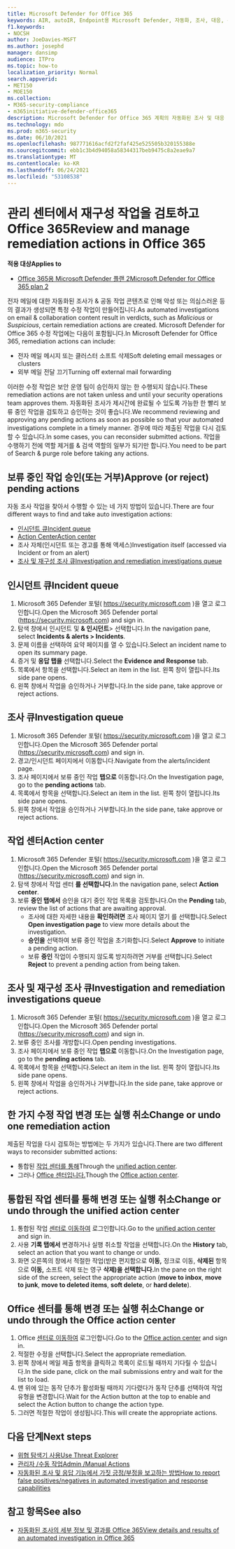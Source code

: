 ```yaml
---
title: Microsoft Defender for Office 365
keywords: AIR, autoIR, Endpoint용 Microsoft Defender, 자동화, 조사, 대응, 수정, 위협, 고급, 위협, 보호
f1.keywords:
- NOCSH
author: JoeDavies-MSFT
ms.author: josephd
manager: dansimp
audience: ITPro
ms.topic: how-to
localization_priority: Normal
search.appverid:
- MET150
- MOE150
ms.collection:
- M365-security-compliance
- m365initiative-defender-office365
description: Microsoft Defender for Office 365 계획의 자동화된 조사 및 대응 기능의 수정 조치에 대해 자세히 알아보습니다.
ms.technology: mdo
ms.prod: m365-security
ms.date: 06/10/2021
ms.openlocfilehash: 987771616acfd2f2faf425e525505b320155388e
ms.sourcegitcommit: ebb1c3b4d94058a58344317beb9475c8a2eae9a7
ms.translationtype: MT
ms.contentlocale: ko-KR
ms.lasthandoff: 06/24/2021
ms.locfileid: "53108538"
---
```

# <a name="review-and-manage-remediation-actions-in-office-365"></a><span data-ttu-id="ca889-104">관리 센터에서 재구성 작업을 검토하고 Office 365</span><span class="sxs-lookup"><span data-stu-id="ca889-104">Review and manage remediation actions in Office 365</span></span>

<span data-ttu-id="ca889-105">**적용 대상**</span><span class="sxs-lookup"><span data-stu-id="ca889-105">**Applies to**</span></span>
- [<span data-ttu-id="ca889-106">Office 365용 Microsoft Defender 플랜 2</span><span class="sxs-lookup"><span data-stu-id="ca889-106">Microsoft Defender for Office 365 plan 2</span></span>](defender-for-office-365.md)

<span data-ttu-id="ca889-107">전자 메일에 대한 자동화된 조사가 & 공동 작업 콘텐츠로  인해 악성 또는 의심스러운 등의 결과가 생성되면 특정 수정 작업이 만들어집니다.</span><span class="sxs-lookup"><span data-stu-id="ca889-107">As automated investigations on email & collaboration content result in verdicts, such as *Malicious* or *Suspicious*, certain remediation actions are created.</span></span> <span data-ttu-id="ca889-108">Microsoft Defender for Office 365 수정 작업에는 다음이 포함됩니다.</span><span class="sxs-lookup"><span data-stu-id="ca889-108">In Microsoft Defender for Office 365, remediation actions can include:</span></span>

- <span data-ttu-id="ca889-109">전자 메일 메시지 또는 클러스터 소프트 삭제</span><span class="sxs-lookup"><span data-stu-id="ca889-109">Soft deleting email messages or clusters</span></span>
- <span data-ttu-id="ca889-110">외부 메일 전달 끄기</span><span class="sxs-lookup"><span data-stu-id="ca889-110">Turning off external mail forwarding</span></span>

<span data-ttu-id="ca889-111">이러한 수정 작업은 보안 운영 팀이 승인하지 않는 한 수행되지 않습니다.</span><span class="sxs-lookup"><span data-stu-id="ca889-111">These remediation actions are not taken unless and until your security operations team approves them.</span></span> <span data-ttu-id="ca889-112">자동화된 조사가 제시간에 완료될 수 있도록 가능한 한 빨리 보류 중인 작업을 검토하고 승인하는 것이 좋습니다.</span><span class="sxs-lookup"><span data-stu-id="ca889-112">We recommend reviewing and approving any pending actions as soon as possible so that your automated investigations complete in a timely manner.</span></span> <span data-ttu-id="ca889-113">경우에 따라 제출된 작업을 다시 검토할 수 있습니다.</span><span class="sxs-lookup"><span data-stu-id="ca889-113">In some cases, you can reconsider submitted actions.</span></span>  <span data-ttu-id="ca889-114">작업을 수행하기 전에 역할 제거를 & 검색 역할의 일부가 되기만 합니다.</span><span class="sxs-lookup"><span data-stu-id="ca889-114">You need to be part of Search & purge role before taking any actions.</span></span>

## <a name="approve-or-reject-pending-actions"></a><span data-ttu-id="ca889-115">보류 중인 작업 승인(또는 거부)</span><span class="sxs-lookup"><span data-stu-id="ca889-115">Approve (or reject) pending actions</span></span>
<span data-ttu-id="ca889-116">자동 조사 작업을 찾아서 수행할 수 있는 네 가지 방법이 있습니다.</span><span class="sxs-lookup"><span data-stu-id="ca889-116">There are four different ways to find and take auto investigation actions:</span></span>

- [<span data-ttu-id="ca889-117">인시던트 큐</span><span class="sxs-lookup"><span data-stu-id="ca889-117">Incident queue</span></span>](https://security.microsoft.com/incidents)
- [<span data-ttu-id="ca889-118">Action Center</span><span class="sxs-lookup"><span data-stu-id="ca889-118">Action center</span></span>](https://security.microsoft.com/action-center/pending)
- <span data-ttu-id="ca889-119">조사 자체(인시던트 또는 경고를 통해 액세스)</span><span class="sxs-lookup"><span data-stu-id="ca889-119">Investigation itself (accessed via Incident or from an alert)</span></span>
- [<span data-ttu-id="ca889-120">조사 및 재구성 조사 큐</span><span class="sxs-lookup"><span data-stu-id="ca889-120">Investigation and remediation investigations queue</span></span>](https://security.microsoft.com/airinvestigation)

## <a name="incident-queue"></a><span data-ttu-id="ca889-121">인시던트 큐</span><span class="sxs-lookup"><span data-stu-id="ca889-121">Incident queue</span></span>

1. <span data-ttu-id="ca889-122">Microsoft 365 Defender 포털( <https://security.microsoft.com> )을 열고 로그인합니다.</span><span class="sxs-lookup"><span data-stu-id="ca889-122">Open the Microsoft 365 Defender portal (<https://security.microsoft.com>) and sign in.</span></span>
2. <span data-ttu-id="ca889-123">탐색 창에서 인시던트 및 **& 인시던트**> 선택합니다.</span><span class="sxs-lookup"><span data-stu-id="ca889-123">In the navigation pane, select **Incidents & alerts > Incidents**.</span></span>
3. <span data-ttu-id="ca889-124">문제 이름을 선택하여 요약 페이지를 열 수 있습니다.</span><span class="sxs-lookup"><span data-stu-id="ca889-124">Select an incident name to open its summary page.</span></span>
4. <span data-ttu-id="ca889-125">증거 및 **응답 탭을** 선택합니다.</span><span class="sxs-lookup"><span data-stu-id="ca889-125">Select the **Evidence and Response** tab.</span></span>
5. <span data-ttu-id="ca889-126">목록에서 항목을 선택합니다.</span><span class="sxs-lookup"><span data-stu-id="ca889-126">Select an item in the list.</span></span> <span data-ttu-id="ca889-127">왼쪽 창이 열립니다.</span><span class="sxs-lookup"><span data-stu-id="ca889-127">Its side pane opens.</span></span>
6. <span data-ttu-id="ca889-128">왼쪽 창에서 작업을 승인하거나 거부합니다.</span><span class="sxs-lookup"><span data-stu-id="ca889-128">In the side pane, take approve or reject actions.</span></span>

## <a name="investigation-queue"></a><span data-ttu-id="ca889-129">조사 큐</span><span class="sxs-lookup"><span data-stu-id="ca889-129">Investigation queue</span></span>

1. <span data-ttu-id="ca889-130">Microsoft 365 Defender 포털( <https://security.microsoft.com> )을 열고 로그인합니다.</span><span class="sxs-lookup"><span data-stu-id="ca889-130">Open the Microsoft 365 Defender portal (<https://security.microsoft.com>) and sign in.</span></span>
2. <span data-ttu-id="ca889-131">경고/인시던트 페이지에서 이동합니다.</span><span class="sxs-lookup"><span data-stu-id="ca889-131">Navigate from the alerts/incident page.</span></span>
3. <span data-ttu-id="ca889-132">조사 페이지에서 보류 중인 작업 **탭으로** 이동합니다.</span><span class="sxs-lookup"><span data-stu-id="ca889-132">On the Investigation page, go to the **pending actions** tab.</span></span>
4. <span data-ttu-id="ca889-133">목록에서 항목을 선택합니다.</span><span class="sxs-lookup"><span data-stu-id="ca889-133">Select an item in the list.</span></span> <span data-ttu-id="ca889-134">왼쪽 창이 열립니다.</span><span class="sxs-lookup"><span data-stu-id="ca889-134">Its side pane opens.</span></span>
5. <span data-ttu-id="ca889-135">왼쪽 창에서 작업을 승인하거나 거부합니다.</span><span class="sxs-lookup"><span data-stu-id="ca889-135">In the side pane, take approve or reject actions.</span></span>

## <a name="action-center"></a><span data-ttu-id="ca889-136">작업 센터</span><span class="sxs-lookup"><span data-stu-id="ca889-136">Action center</span></span>

1. <span data-ttu-id="ca889-137">Microsoft 365 Defender 포털( <https://security.microsoft.com> )을 열고 로그인합니다.</span><span class="sxs-lookup"><span data-stu-id="ca889-137">Open the Microsoft 365 Defender portal (<https://security.microsoft.com>) and sign in.</span></span>
2. <span data-ttu-id="ca889-138">탐색 창에서 작업 센터 **를 선택합니다.**</span><span class="sxs-lookup"><span data-stu-id="ca889-138">In the navigation pane, select **Action center**.</span></span>
3. <span data-ttu-id="ca889-139">보류 **중인 탭에서** 승인을 대기 중인 작업 목록을 검토합니다.</span><span class="sxs-lookup"><span data-stu-id="ca889-139">On the **Pending** tab, review the list of actions that are awaiting approval.</span></span>
   - <span data-ttu-id="ca889-140">조사에 대한 자세한 내용을 **확인하려면** 조사 페이지 열기 를 선택합니다.</span><span class="sxs-lookup"><span data-stu-id="ca889-140">Select **Open investigation page** to view more details about the investigation.</span></span>
   - <span data-ttu-id="ca889-141">**승인을** 선택하여 보류 중인 작업을 초기화합니다.</span><span class="sxs-lookup"><span data-stu-id="ca889-141">Select **Approve** to initiate a pending action.</span></span>
   - <span data-ttu-id="ca889-142">보류 **중인** 작업이 수행되지 않도록 방지하려면 거부를 선택합니다.</span><span class="sxs-lookup"><span data-stu-id="ca889-142">Select **Reject** to prevent a pending action from being taken.</span></span>

## <a name="investigation-and-remediation-investigations-queue"></a><span data-ttu-id="ca889-143">조사 및 재구성 조사 큐</span><span class="sxs-lookup"><span data-stu-id="ca889-143">Investigation and remediation investigations queue</span></span>

1. <span data-ttu-id="ca889-144">Microsoft 365 Defender 포털( <https://security.microsoft.com> )을 열고 로그인합니다.</span><span class="sxs-lookup"><span data-stu-id="ca889-144">Open the Microsoft 365 Defender portal (<https://security.microsoft.com>) and sign in.</span></span>
2. <span data-ttu-id="ca889-145">보류 중인 조사를 개방합니다.</span><span class="sxs-lookup"><span data-stu-id="ca889-145">Open pending investigations.</span></span>
3. <span data-ttu-id="ca889-146">조사 페이지에서 보류 중인 작업 **탭으로** 이동합니다.</span><span class="sxs-lookup"><span data-stu-id="ca889-146">On the Investigation page, go to the **pending actions** tab.</span></span>
4. <span data-ttu-id="ca889-147">목록에서 항목을 선택합니다.</span><span class="sxs-lookup"><span data-stu-id="ca889-147">Select an item in the list.</span></span> <span data-ttu-id="ca889-148">왼쪽 창이 열립니다.</span><span class="sxs-lookup"><span data-stu-id="ca889-148">Its side pane opens.</span></span>
5. <span data-ttu-id="ca889-149">왼쪽 창에서 작업을 승인하거나 거부합니다.</span><span class="sxs-lookup"><span data-stu-id="ca889-149">In the side pane, take approve or reject actions.</span></span>

## <a name="change-or-undo-one-remediation-action"></a><span data-ttu-id="ca889-150">한 가지 수정 작업 변경 또는 실행 취소</span><span class="sxs-lookup"><span data-stu-id="ca889-150">Change or undo one remediation action</span></span>

<span data-ttu-id="ca889-151">제출된 작업을 다시 검토하는 방법에는 두 가지가 있습니다.</span><span class="sxs-lookup"><span data-stu-id="ca889-151">There are two different ways to reconsider submitted actions:</span></span>

- <span data-ttu-id="ca889-152">통합된 [작업 센터를 통해](https://security.microsoft.com/action-center)</span><span class="sxs-lookup"><span data-stu-id="ca889-152">Through the [unified action center](https://security.microsoft.com/action-center).</span></span>
- <span data-ttu-id="ca889-153">그러나 [Office 센터입니다.](https://security.microsoft.com/threatincidents)</span><span class="sxs-lookup"><span data-stu-id="ca889-153">Though the [Office action center](https://security.microsoft.com/threatincidents).</span></span>

## <a name="change-or-undo-through-the-unified-action-center"></a><span data-ttu-id="ca889-154">통합된 작업 센터를 통해 변경 또는 실행 취소</span><span class="sxs-lookup"><span data-stu-id="ca889-154">Change or undo through the unified action center</span></span>

1. <span data-ttu-id="ca889-155">통합된 작업 [센터로 이동하여](https://security.microsoft.com/action-center) 로그인합니다.</span><span class="sxs-lookup"><span data-stu-id="ca889-155">Go to the [unified action center](https://security.microsoft.com/action-center) and sign in.</span></span>
2. <span data-ttu-id="ca889-156">사용 **기록 탭에서** 변경하거나 실행 취소할 작업을 선택합니다.</span><span class="sxs-lookup"><span data-stu-id="ca889-156">On the **History** tab, select an action that you want to change or undo.</span></span>
3. <span data-ttu-id="ca889-157">화면 오른쪽의 창에서 적절한 작업(받은 편지함으로 **이동,** 정크로 이동, **삭제된** 항목으로 **이동,** 소프트 삭제 또는 영구 **삭제)을 선택합니다.**</span><span class="sxs-lookup"><span data-stu-id="ca889-157">In the pane on the right side of the screen, select the appropriate action (**move to inbox**, **move to junk**, **move to deleted items**, **soft delete**, or **hard delete**).</span></span>

## <a name="change-or-undo-through-the-office-action-center"></a><span data-ttu-id="ca889-158">Office 센터를 통해 변경 또는 실행 취소</span><span class="sxs-lookup"><span data-stu-id="ca889-158">Change or undo through the Office action center</span></span>

1. <span data-ttu-id="ca889-159">Office [센터로 이동하여](https://security.microsoft.com/threatincidents) 로그인합니다.</span><span class="sxs-lookup"><span data-stu-id="ca889-159">Go to the [Office action center](https://security.microsoft.com/threatincidents) and sign in.</span></span>
2. <span data-ttu-id="ca889-160">적절한 수정을 선택합니다.</span><span class="sxs-lookup"><span data-stu-id="ca889-160">Select the appropriate remediation.</span></span>
3. <span data-ttu-id="ca889-161">왼쪽 창에서 메일 제출 항목을 클릭하고 목록이 로드될 때까지 기다릴 수 있습니다.</span><span class="sxs-lookup"><span data-stu-id="ca889-161">In the side pane, click on the mail submissions entry and wait for the list to load.</span></span>
4. <span data-ttu-id="ca889-162">맨 위에 있는 동작 단추가 활성화될 때까지 기다렸다가 동작 단추를 선택하여 작업 유형을 변경합니다.</span><span class="sxs-lookup"><span data-stu-id="ca889-162">Wait for the Action button at the top to enable and select the Action button to change the action type.</span></span>
5. <span data-ttu-id="ca889-163">그러면 적절한 작업이 생성됩니다.</span><span class="sxs-lookup"><span data-stu-id="ca889-163">This will create the appropriate actions.</span></span>

## <a name="next-steps"></a><span data-ttu-id="ca889-164">다음 단계</span><span class="sxs-lookup"><span data-stu-id="ca889-164">Next steps</span></span>

- [<span data-ttu-id="ca889-165">위협 탐색기 사용</span><span class="sxs-lookup"><span data-stu-id="ca889-165">Use Threat Explorer</span></span>](threat-explorer.md)
- [<span data-ttu-id="ca889-166">관리자 /수동 작업</span><span class="sxs-lookup"><span data-stu-id="ca889-166">Admin /Manual Actions</span></span>](remediate-malicious-email-delivered-office-365.md)
- [<span data-ttu-id="ca889-167">자동화된 조사 및 응답 기능에서 가짓 긍정/부정을 보고하는 방법</span><span class="sxs-lookup"><span data-stu-id="ca889-167">How to report false positives/negatives in automated investigation and response capabilities</span></span>](air-report-false-positives-negatives.md)

## <a name="see-also"></a><span data-ttu-id="ca889-168">참고 항목</span><span class="sxs-lookup"><span data-stu-id="ca889-168">See also</span></span>

- [<span data-ttu-id="ca889-169">자동화된 조사의 세부 정보 및 결과를 Office 365</span><span class="sxs-lookup"><span data-stu-id="ca889-169">View details and results of an automated investigation in Office 365</span></span>](air-view-investigation-results.md)
